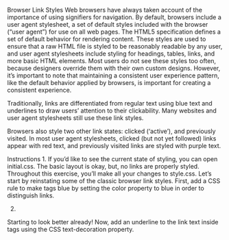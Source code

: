 Browser Link Styles
Web browsers have always taken account of the importance of using signifiers for navigation. By default, browsers include a user agent stylesheet, a set of default styles included with the browser (“user agent”) for use on all web pages. The HTML5 specification defines a set of default behavior for rendering content. These styles are used to ensure that a raw HTML file is styled to be reasonably readable by any user, and user agent stylesheets include styling for headings, tables, links, and more basic HTML elements. Most users do not see these styles too often, because designers override them with their own custom designs. However, it’s important to note that maintaining a consistent user experience pattern, like the default behavior applied by browsers, is important for creating a consistent experience.

Traditionally, links are differentiated from regular text using blue text and underlines to draw users’ attention to their clickability. Many websites and user agent stylesheets still use these link styles.

Browsers also style two other link states: clicked (‘active’), and previously visited. In most user agent stylesheets, clicked (but not yet followed) links appear with red text, and previously visited links are styled with purple text.

Instructions
1.
If you’d like to see the current state of styling, you can open initial.css. The basic layout is okay, but, no links are properly styled. Throughout this exercise, you’ll make all your changes to style.css. Let’s start by reinstating some of the classic browser link styles. First, add a CSS rule to make <a> tags blue by setting the color property to blue in order to distinguish links.

2.
Starting to look better already! Now, add an underline to the link text inside <a> tags using the CSS text-decoration property.
